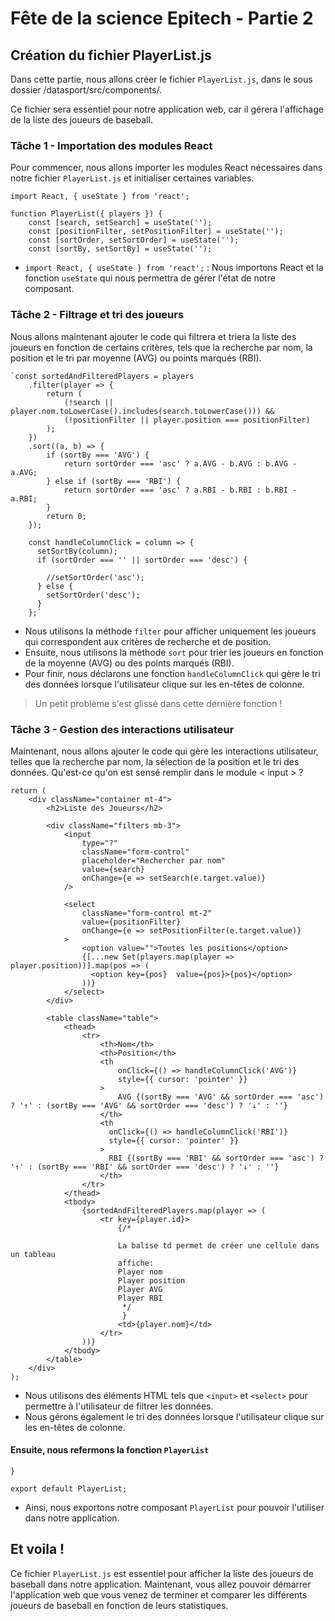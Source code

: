 
# Fête de la science Epitech - Partie 2

## Création du fichier PlayerList.js

Dans cette partie, nous allons créer le fichier `PlayerList.js`, dans le sous dossier /datasport/src/components/.

Ce fichier sera essentiel pour notre application web, car il gérera l'affichage de la liste des joueurs de baseball.

### Tâche 1 - Importation des modules React

Pour commencer, nous allons importer les modules React nécessaires dans notre fichier `PlayerList.js` et initialiser certaines variables.


    import React, { useState } from 'react';
    
    function PlayerList({ players }) {
        const [search, setSearch] = useState('');
        const [positionFilter, setPositionFilter] = useState('');
        const [sortOrder, setSortOrder] = useState('');
        const [sortBy, setSortBy] = useState('');
      
    

-   `import React, { useState } from 'react';` : Nous importons React et la fonction `useState` qui nous permettra de gérer l'état de notre composant.

### Tâche 2 - Filtrage et tri des joueurs

Nous allons maintenant ajouter le code qui filtrera et triera la liste des joueurs en fonction de certains critères, tels que la recherche par nom, la position et le tri par moyenne (AVG) ou points marqués (RBI).


    `const sortedAndFilteredPlayers = players
        .filter(player => {
            return (
                (!search || player.nom.toLowerCase().includes(search.toLowerCase())) &&
                (!positionFilter || player.position === positionFilter)
            );
        })
        .sort((a, b) => {
            if (sortBy === 'AVG') {
                return sortOrder === 'asc' ? a.AVG - b.AVG : b.AVG - a.AVG;
            } else if (sortBy === 'RBI') {
                return sortOrder === 'asc' ? a.RBI - b.RBI : b.RBI - a.RBI;
            }
            return 0;
        });

        const handleColumnClick = column => {
          setSortBy(column);
          if (sortOrder === '' || sortOrder === 'desc') {
    
            //setSortOrder('asc');
          } else {
            setSortOrder('desc');
          }
        };` 

-   Nous utilisons la méthode `filter` pour afficher uniquement les joueurs qui correspondent aux critères de recherche et de position.
-   Ensuite, nous utilisons la méthode `sort` pour trier les joueurs en fonction de la moyenne (AVG) ou des points marqués (RBI).
-   Pour finir, nous déclarons une fonction `handleColumnClick` qui gère le tri des données lorsque l'utilisateur clique sur les en-têtes de colonne.
> Un petit problème s'est glissé dans cette dernière fonction !

### Tâche 3 - Gestion des interactions utilisateur

Maintenant, nous allons ajouter le code qui gère les interactions utilisateur, telles que la recherche par nom, la sélection de la position et le tri des données.
Qu'est-ce qu'on est sensé remplir dans le module < input > ?

    return (
        <div className="container mt-4">
            <h2>Liste des Joueurs</h2>
    
            <div className="filters mb-3">
                <input
                    type="?"
                    className="form-control"
                    placeholder="Rechercher par nom"
                    value={search}
                    onChange={e => setSearch(e.target.value)}
                />
    
                <select
                    className="form-control mt-2"
                    value={positionFilter}
                    onChange={e => setPositionFilter(e.target.value)}
                >
                    <option value="">Toutes les positions</option>
                    {[...new Set(players.map(player => player.position))].map(pos => (  
				      <option key={pos}  value={pos}>{pos}</option>  
				    ))}
                </select>
            </div>
    
            <table className="table">
                <thead>
                    <tr>
                        <th>Nom</th>
                        <th>Position</th>
                        <th
                            onClick={() => handleColumnClick('AVG')}
                            style={{ cursor: 'pointer' }}
                        >
                            AVG {(sortBy === 'AVG' && sortOrder === 'asc') ? '↑' : (sortBy === 'AVG' && sortOrder === 'desc') ? '↓' : ''}
                        </th>
                        <th
                          onClick={() => handleColumnClick('RBI')}
                          style={{ cursor: 'pointer' }}
                        >
                          RBI {(sortBy === 'RBI' && sortOrder === 'asc') ? '↑' : (sortBy === 'RBI' && sortOrder === 'desc') ? '↓' : ''}
                        </th>
                    </tr>
                </thead>
                <tbody>
                    {sortedAndFilteredPlayers.map(player => (
                        <tr key={player.id}>
                            {/*

                            La balise td permet de créer une cellule dans un tableau
                            affiche:
                            Player nom
                            Player position
                            Player AVG
                            Player RBI
                             */
                             }
                            <td>{player.nom}</td>
                        </tr>
                    ))}
                </tbody>
            </table>
        </div>
    );

-   Nous utilisons des éléments HTML tels que `<input>` et `<select>` pour permettre à l'utilisateur de filtrer les données.
-   Nous gérons également le tri des données lorsque l'utilisateur clique sur les en-têtes de colonne.

#### Ensuite, nous refermons la fonction `PlayerList`

    }

    export default PlayerList;

- Ainsi, nous exportons notre composant `PlayerList` pour pouvoir l'utiliser dans notre application.

## Et voila !
Ce fichier `PlayerList.js` est essentiel pour afficher la liste des joueurs de baseball dans notre application.
Maintenant, vous allez pouvoir démarrer l'application web que vous venez de terminer et comparer les différents joueurs de baseball en fonction de leurs statistiques.